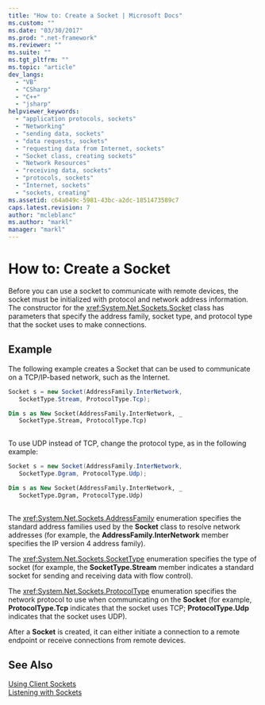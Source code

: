 ```yaml
---
title: "How to: Create a Socket | Microsoft Docs"
ms.custom: ""
ms.date: "03/30/2017"
ms.prod: ".net-framework"
ms.reviewer: ""
ms.suite: ""
ms.tgt_pltfrm: ""
ms.topic: "article"
dev_langs: 
  - "VB"
  - "CSharp"
  - "C++"
  - "jsharp"
helpviewer_keywords: 
  - "application protocols, sockets"
  - "Networking"
  - "sending data, sockets"
  - "data requests, sockets"
  - "requesting data from Internet, sockets"
  - "Socket class, creating sockets"
  - "Network Resources"
  - "receiving data, sockets"
  - "protocols, sockets"
  - "Internet, sockets"
  - "sockets, creating"
ms.assetid: c64a049c-5981-43bc-a2dc-1851473589c7
caps.latest.revision: 7
author: "mcleblanc"
ms.author: "markl"
manager: "markl"
---
```

# How to: Create a Socket
Before you can use a socket to communicate with remote devices, the socket must be initialized with protocol and network address information. The constructor for the <xref:System.Net.Sockets.Socket> class has parameters that specify the address family, socket type, and protocol type that the socket uses to make connections.  
  
## Example  
 The following example creates a Socket that can be used to communicate on a TCP/IP-based network, such as the Internet.  
  
```csharp  
Socket s = new Socket(AddressFamily.InterNetwork,   
   SocketType.Stream, ProtocolType.Tcp);  
```  
  
```vb  
Dim s as New Socket(AddressFamily.InterNetwork, _  
   SocketType.Stream, ProtocolType.Tcp)  
  
```  
  
 To use UDP instead of TCP, change the protocol type, as in the following example:  
  
```csharp  
Socket s = new Socket(AddressFamily.InterNetwork,   
   SocketType.Dgram, ProtocolType.Udp);  
```  
  
```vb  
Dim s as New Socket(AddressFamily.InterNetwork, _  
   SocketType.Dgram, ProtocolType.Udp)  
  
```  
  
 The <xref:System.Net.Sockets.AddressFamily> enumeration specifies the standard address families used by the **Socket** class to resolve network addresses (for example, the **AddressFamily.InterNetwork** member specifies the IP version 4 address family).  
  
 The <xref:System.Net.Sockets.SocketType> enumeration specifies the type of socket (for example, the **SocketType.Stream** member indicates a standard socket for sending and receiving data with flow control).  
  
 The <xref:System.Net.Sockets.ProtocolType> enumeration specifies the network protocol to use when communicating on the **Socket** (for example, **ProtocolType.Tcp** indicates that the socket uses TCP; **ProtocolType.Udp** indicates that the socket uses UDP).  
  
 After a **Socket** is created, it can either initiate a connection to a remote endpoint or receive connections from remote devices.  
  
## See Also  
 [Using Client Sockets](../../../docs/framework/network-programming/using-client-sockets.md)   
 [Listening with Sockets](../../../docs/framework/network-programming/listening-with-sockets.md)